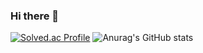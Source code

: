 ### Hi there 👋

<!--
**fkausajrrl/fkausajrrl** is a ✨ _special_ ✨ repository because its `README.md` (this file) appears on your GitHub profile.

Here are some ideas to get you started:

- 🔭 I’m currently working on ...
- 🌱 I’m currently learning ...
- 👯 I’m looking to collaborate on ...
- 🤔 I’m looking for help with ...
- 💬 Ask me about ...
- 📫 How to reach me: ...
- 😄 Pronouns: ...
- ⚡ Fun fact: ...
-->
[![Solved.ac Profile](http://mazassumnida.wtf/api/v2/generate_badge?boj=200sein)](https://solved.ac/200sein/)
![Anurag's GitHub stats](https://github-readme-stats.vercel.app/api?username=200sein&show_icons=true&theme=radical)

